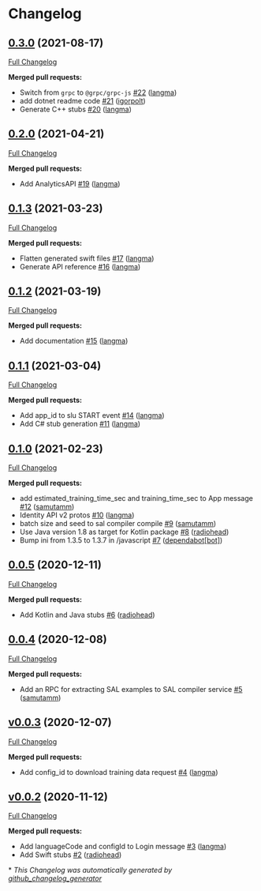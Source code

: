 # Changelog

## [0.3.0](https://github.com/speechly/api/tree/0.3.0) (2021-08-17)

[Full Changelog](https://github.com/speechly/api/compare/0.2.0...0.3.0)

**Merged pull requests:**

- Switch from `grpc` to `@grpc/grpc-js` [\#22](https://github.com/speechly/api/pull/22) ([langma](https://github.com/langma))
- add dotnet readme code [\#21](https://github.com/speechly/api/pull/21) ([igorpolt](https://github.com/igorpolt))
- Generate C++ stubs [\#20](https://github.com/speechly/api/pull/20) ([langma](https://github.com/langma))

## [0.2.0](https://github.com/speechly/api/tree/0.2.0) (2021-04-21)

[Full Changelog](https://github.com/speechly/api/compare/0.1.3...0.2.0)

**Merged pull requests:**

- Add AnalyticsAPI [\#19](https://github.com/speechly/api/pull/19) ([langma](https://github.com/langma))

## [0.1.3](https://github.com/speechly/api/tree/0.1.3) (2021-03-23)

[Full Changelog](https://github.com/speechly/api/compare/0.1.2...0.1.3)

**Merged pull requests:**

- Flatten generated swift files [\#17](https://github.com/speechly/api/pull/17) ([langma](https://github.com/langma))
- Generate API reference [\#16](https://github.com/speechly/api/pull/16) ([langma](https://github.com/langma))

## [0.1.2](https://github.com/speechly/api/tree/0.1.2) (2021-03-19)

[Full Changelog](https://github.com/speechly/api/compare/0.1.1...0.1.2)

**Merged pull requests:**

- Add documentation [\#15](https://github.com/speechly/api/pull/15) ([langma](https://github.com/langma))

## [0.1.1](https://github.com/speechly/api/tree/0.1.1) (2021-03-04)

[Full Changelog](https://github.com/speechly/api/compare/0.1.0...0.1.1)

**Merged pull requests:**

- Add app\_id to slu START event [\#14](https://github.com/speechly/api/pull/14) ([langma](https://github.com/langma))
- Add C\# stub generation [\#11](https://github.com/speechly/api/pull/11) ([langma](https://github.com/langma))

## [0.1.0](https://github.com/speechly/api/tree/0.1.0) (2021-02-23)

[Full Changelog](https://github.com/speechly/api/compare/0.0.5...0.1.0)

**Merged pull requests:**

- add estimated\_training\_time\_sec and training\_time\_sec to App message [\#12](https://github.com/speechly/api/pull/12) ([samutamm](https://github.com/samutamm))
- Identity API v2 protos [\#10](https://github.com/speechly/api/pull/10) ([langma](https://github.com/langma))
- batch size and seed to sal compiler compile [\#9](https://github.com/speechly/api/pull/9) ([samutamm](https://github.com/samutamm))
- Use Java version 1.8 as target for Kotlin package [\#8](https://github.com/speechly/api/pull/8) ([radiohead](https://github.com/radiohead))
- Bump ini from 1.3.5 to 1.3.7 in /javascript [\#7](https://github.com/speechly/api/pull/7) ([dependabot[bot]](https://github.com/apps/dependabot))

## [0.0.5](https://github.com/speechly/api/tree/0.0.5) (2020-12-11)

[Full Changelog](https://github.com/speechly/api/compare/0.0.4...0.0.5)

**Merged pull requests:**

- Add Kotlin and Java stubs [\#6](https://github.com/speechly/api/pull/6) ([radiohead](https://github.com/radiohead))

## [0.0.4](https://github.com/speechly/api/tree/0.0.4) (2020-12-08)

[Full Changelog](https://github.com/speechly/api/compare/v0.0.3...0.0.4)

**Merged pull requests:**

- Add an RPC for extracting SAL examples to SAL compiler service [\#5](https://github.com/speechly/api/pull/5) ([samutamm](https://github.com/samutamm))

## [v0.0.3](https://github.com/speechly/api/tree/v0.0.3) (2020-12-07)

[Full Changelog](https://github.com/speechly/api/compare/v0.0.2...v0.0.3)

**Merged pull requests:**

- Add config\_id to download training data request [\#4](https://github.com/speechly/api/pull/4) ([langma](https://github.com/langma))

## [v0.0.2](https://github.com/speechly/api/tree/v0.0.2) (2020-11-12)

[Full Changelog](https://github.com/speechly/api/compare/c18cf59b03e8cc472869a175ab74263ac207a9e4...v0.0.2)

**Merged pull requests:**

- Add languageCode and configId to Login message [\#3](https://github.com/speechly/api/pull/3) ([langma](https://github.com/langma))
- Add Swift stubs [\#2](https://github.com/speechly/api/pull/2) ([radiohead](https://github.com/radiohead))



\* *This Changelog was automatically generated by [github_changelog_generator](https://github.com/github-changelog-generator/github-changelog-generator)*
